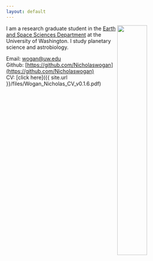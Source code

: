 ```yaml
---
layout: default
---
```

<div>
    <img src="{{ 'images/bio_im.jpg' | absolute_url }}" style="float:right;width:40%">
</div>

I am a research graduate student in the [Earth and Space Sciences Department](https://www.ess.washington.edu/) at the University of Washington. I study planetary science and astrobiology.

Email: wogan@uw.edu  
Github: [https://github.com/Nicholaswogan](https://github.com/Nicholaswogan)  
CV: [click here]({{ site.url }}/files/Wogan_Nicholas_CV_v0.1.6.pdf)  
